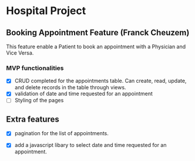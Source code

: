 # Hospital Project 

## Booking Appointment Feature (Franck Cheuzem)

This feature enable a Patient to book an appointment with a Physician and Vice Versa.


### MVP functionalities

- [x] CRUD completed for the appointments table. Can create, read, update, and delete records in the table
 through views.
- [x] validation of  date and time requested for an appointment
- [ ] Styling of the pages
## Extra features

- [x] pagination for the list of appointments.
- [x] add a javascript libary to select date and time requested for an appointment.

